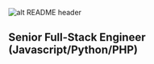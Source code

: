 ![alt README header](https://raw.githubusercontent.com/Iwi4a/iwi4a/master/assets/header.png)

## Senior Full-Stack Engineer (Javascript/Python/PHP)
